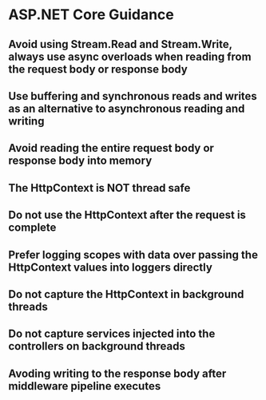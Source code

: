 # ASP.NET Core Guidance

## Avoid using Stream.Read and Stream.Write, always use async overloads when reading from the request body or response body

## Use buffering and synchronous reads and writes as an alternative to asynchronous reading and writing

## Avoid reading the entire request body or response body into memory

## The HttpContext is NOT thread safe

## Do not use the HttpContext after the request is complete

## Prefer logging scopes with data over passing the HttpContext values into loggers directly

## Do not capture the HttpContext in background threads

## Do not capture services injected into the controllers on background threads

## Avoding writing to the response body after middleware pipeline executes
